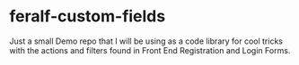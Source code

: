 # feralf-custom-fields

Just a small Demo repo that I will be using as a code library for cool tricks with the actions and filters found in Front End Registration and Login Forms.
